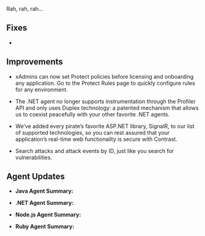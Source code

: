 <!--
title: "Contrast 3.4.3 - August 2017"
description: "Contrast 3.4.3 August 2017"
tags: "3.4.3 August Release Notes"
-->

Rah, rah, rah...

## Fixes

* 

## Improvements 

* xAdmins can now set Protect policies before licensing and onboarding any application. Go to the Protect Rules page to quickly configure rules for any environment.
 
* The .NET agent no longer supports instrumentation through the Profiler API and only uses Duplex technology: a patented mechanism that allows us to coexist peacefully with your other favorite .NET agents.
 
* We’ve added every pirate’s favorite ASP.NET library, SignalR, to our list of supported technologies, so you can rest assured that your application’s real-time web functionality is secure with Contrast.

* Search attacks and attack events by ID, just like you search for vulnerabilities.

## Agent Updates

* **Java Agent Summary:** 

* **.NET Agent Summary:** 

* **Node.js Agent Summary:** 

* **Ruby Agent Summary:** 



